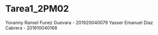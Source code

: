 # Tarea1_2PM02
Yovanny Ransel Funez Guevara - 201920040079
Yasser Emanuel Diaz Cabrera  - 201910040168
